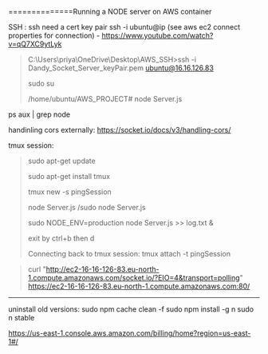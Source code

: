 ==============Running a NODE server on AWS container

SSH :
ssh need a cert key pair
ssh -i <pem file name> ubuntu@ip (see aws ec2 connect properties for connection) - https://www.youtube.com/watch?v=qQ7XC9ytLyk

> C:\Users\priya\OneDrive\Desktop\AWS_SSH>ssh -i Dandy_Socket_Server_keyPair.pem ubuntu@16.16.126.83
> 
> sudo su
> 
> /home/ubuntu/AWS_PROJECT# node Server.js

ps aux | grep node

handinling cors externally: https://socket.io/docs/v3/handling-cors/

tmux session:
> sudo apt-get update
> 
> sudo apt-get install tmux
> 
> tmux new -s pingSession
> 
> node Server.js /sudo node Server.js
> 
> sudo NODE_ENV=production node Server.js >> log.txt &
> 
> exit by ctrl+b then d
> 
> Connecting back to tmux session: tmux attach -t pingSession


> curl "http://ec2-16-16-126-83.eu-north-1.compute.amazonaws.com/socket.io/?EIO=4&transport=polling"
https://ec2-16-16-126-83.eu-north-1.compute.amazonaws.com:80/




-----

uninstall old versions:
sudo npm cache clean -f
sudo npm install -g n
sudo n stable


https://us-east-1.console.aws.amazon.com/billing/home?region=us-east-1#/
